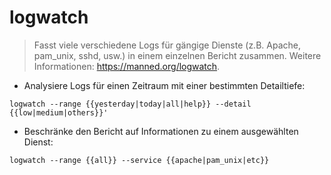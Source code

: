 # logwatch

> Fasst viele verschiedene Logs für gängige Dienste (z.B. Apache, pam_unix, sshd, usw.) in einem einzelnen Bericht zusammen.
> Weitere Informationen: <https://manned.org/logwatch>.

- Analysiere Logs für einen Zeitraum mit einer bestimmten Detailtiefe:

`logwatch --range {{yesterday|today|all|help}} --detail {{low|medium|others}}'`

- Beschränke den Bericht auf Informationen zu einem ausgewählten Dienst:

`logwatch --range {{all}} --service {{apache|pam_unix|etc}}`
